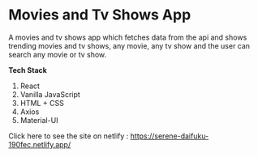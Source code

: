 # Movies and Tv Shows App
A movies and tv shows app which fetches data from the api and shows trending movies and tv shows, any movie, any tv show and the user can search any movie or tv show.

<b>Tech Stack</b>
1. React
2. Vanilla JavaScript
3. HTML + CSS
4. Axios
5. Material-UI

Click here to see the site on netlify : https://serene-daifuku-190fec.netlify.app/

